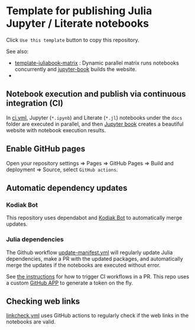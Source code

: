 # Template for publishing Julia Jupyter / Literate notebooks

Click `Use this template` button to copy this repository.

See also:

- [template-juliabook-matrix](https://github.com/ww-jl/template-juliabook-matrix) : Dynamic parallel matrix runs notebooks concurrently and [jupyter-book][] builds the website.
-
[jupyter-book]: https://jupyterbook.org

## Notebook execution and publish via continuous integration (CI)

In [ci.yml](.github/workflows/ci.yml), Jupyter (`*.ipynb`) and Literate (`*.jl`) notebooks under the `docs` folder are executed in parallel, and then [Jupyter book][jupyter-book] creates a beautiful website with notebook execution results.

## Enable GitHub pages

Open your repository settings => Pages => GitHub Pages => Build and deployment => Source, select `GitHub actions`.

## Automatic dependency updates

### Kodiak Bot

This repository uses dependabot and [Kodiak Bot](https://kodiakhq.com/docs/quickstart) to automatically merge updates.

### Julia dependencies

The Github workflow [update-manifest.yml](.github/workflows/update-manifest.yml) will regularly update Julia dependencies, make a PR with the updated packages, and automatically merge the updates if the notebooks are executed without error.

See [the instructions](https://github.com/peter-evans/create-pull-request/blob/main/docs/concepts-guidelines.md#triggering-further-workflow-runs) for how to trigger CI workflows in a PR. This repo uses a custom [GitHub APP](https://github.com/peter-evans/create-pull-request/blob/main/docs/concepts-guidelines.md#authenticating-with-github-app-generated-tokens) to generate a token on the fly.

## Checking web links

[linkcheck.yml](.github/workflows/linkcheck.yml) uses GitHub actions to regularly check if the web links in the notebooks are valid.
